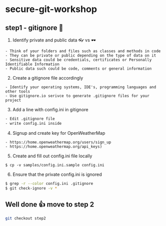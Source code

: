# secure-git-workshop

## step1 - gitignore 🐝

1. Identify private and public data   👓 vs 🕶️   
```
- Think of your folders and files such as classes and methods in code   
- They can be private or public depending on the type of data on it  
- Sensitive data could be credentials, certificates or Personally Identifiable Information   
- Public data such could be code, comments or general information    
```
   
2. Create a gitignore file accordingly  
``` 
- Identify your operating systems, IDE's, programming languages and other tools      
- Use gitignore.io serivce to generate .gitignore files for your project   
```

3. Add a line with config.ini in gitignore
```bash
- Edit .gitignore file
- write config.ini inside
```

4. Signup and create key for OpenWeatherMap
```
- https://home.openweathermap.org/users/sign_up
- https://home.openweathermap.org/api_keys)   
```

5. Create and fill out config.ini file locally
```
$ cp -v samples/config.ini.sample config.ini
```

6. Ensure that the private config.ini is ignored
```bash
$ grep -r --color config.ini .gitignore
$ git check-ignore -v *
```

## Well done 👍 move to step 2
```bash
git checkout step2
```
